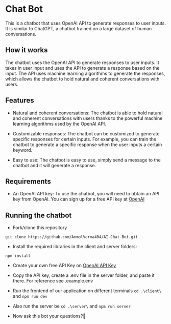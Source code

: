 # Chat Bot

This is a chatbot that uses OpenAI API to generate responses to user inputs. It is similar to ChatGPT, a chatbot trained on a large dataset of human conversations.

## How it works

The chatbot uses the OpenAI API to generate responses to user inputs. It takes in user input and uses the API to generate a response based on the input. The API uses machine learning algorithms to generate the responses, which allows the chatbot to hold natural and coherent conversations with users.

## Features

- Natural and coherent conversations: The chatbot is able to hold natural and coherent conversations with users thanks to the powerful machine learning algorithms used by the OpenAI API.

- Customizable responses: The chatbot can be customized to generate specific responses for certain inputs. For example, you can train the chatbot to generate a specific response when the user inputs a certain keyword.

- Easy to use: The chatbot is easy to use, simply send a message to the chatbot and it will generate a response.

## Requirements

- An OpenAI API key: To use the chatbot, you will need to obtain an API key from OpenAI. You can sign up for a free API key at [OpenAI](https://openai.com/api/)

## Running the chatbot

- Fork/clone this repository

```
git clone https://github.com/AnmolVerma404/AI-Chat-Bot.git
```

- Install the required libraries in the client and server folders:

```
npm install
```

- Create your own free API Key on [OpenAI API Key](https://beta.openai.com/account/api-keys)

- Copy the API key, create a .env file in the server folder, and paste it there. For reference see .example.env

- Run the frontend of our application on different terminals `cd .\client\` and `npm run dev`
- Also run the server be `cd .\server\` and `npm run server`

- Now ask this bot your questions?🤔
